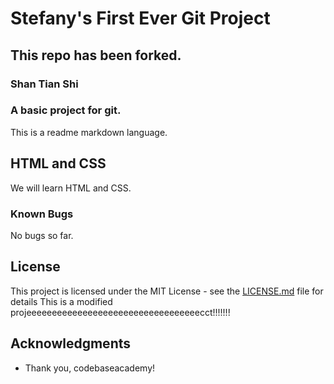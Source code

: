 # Stefany's First Ever Git Project

## This repo has been forked.

### Shan Tian Shi

### A basic project for git. 

This is a readme markdown language.

## HTML and CSS

We will learn HTML and CSS.

### Known Bugs

No bugs so far. 

## License

This project is licensed under the MIT License - see the [LICENSE.md](LICENSE.md) file for details 
This is a modified projeeeeeeeeeeeeeeeeeeeeeeeeeeeeeeeeeecct!!!!!!!

## Acknowledgments

* Thank you, codebaseacademy!
